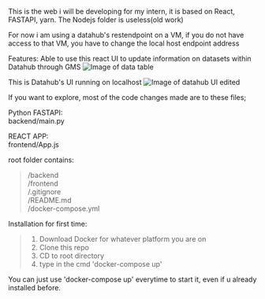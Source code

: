 This is the web i will be developing for my intern, it is based on React, FASTAPI, yarn. The Nodejs folder is useless(old work)

For now i am using a datahub's restendpoint on a VM, if you do not have access to that VM, you have to change the local host endpoint address

Features:
Able to use this react UI to update information on datasets within Datahub through GMS
![Image of data table](https://user-images.githubusercontent.com/60865228/133769051-49a21991-77ed-4d6e-a2c8-81b44fc7c775.gif)

This is Datahub's UI running on localhost
![Image of datahub UI edited](https://user-images.githubusercontent.com/60865228/131979923-ebe9efec-f11d-4da3-870b-c9a6294de6a0.png)


If you want to explore, most of the code changes made are to these files;

Python FASTAPI:\
backend/main.py

REACT APP:\
frontend/App.js

root folder contains:
>/backend\
>/frontend\
>/.gitignore\
>/README.md\
>/docker-compose.yml

Installation for first time:
>1. Download Docker for whatever platform you are on
>2. Clone this repo
>3. CD to root directory
>4. type in the cmd 'docker-compose up'

You can just use 'docker-compose up' everytime to start it, even if u already installed before.

